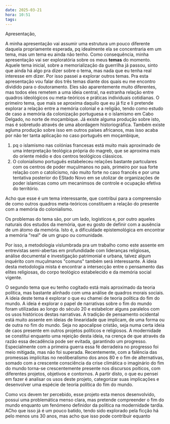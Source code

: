 ```yaml
---
date: 2025-03-21
hora: 10:51
tags:
---
```





Apresentação,


A minha apresentação vai assumir uma estrutura um pouco diferente daquela propriamente esperada, pq idealmente ela se concentraria em um tema, mas um tema eu ainda não tenho. Como consequência, minha apresentação vai ser exploratória sobre os meus **temas** do momento. Aquele tema inicial, sobre a memorialização da guerrilha já passou, sinto que ainda há algo pra dizer sobre o tema, mas nada que eu tenha real interesse em dizer. Por isso passei a explorar outros temas. 
Pra esta apresentação vou falar dos três temas diante dos quais eu me encontro dividido para o doutoramento. 
Eles são aparentemente muito diferentes, mas todos eles remetem a uma ideia central, na estranha relação entre quadros ideológicos ou meta-teóricos e práticas individuais cotidianas. 
O primeiro tema, que mais se aproxima daquilo que eu já fiz e li pretende explorar a relação entre a memória colonial e a religião, tendo como estudo de caso a memória da colonização portuguesa e o islamismo em Cabo Delgado, no norte de moçambique. Já existe alguma produção sobre isto, mas é sobretudo através de uma abordagem historiográfica. Também existe agluma produção sobre isso em outros países africanos, mas isso acaba por não ter tanta aplicação no caso português em moçambique, 
1. pq o islamismo nas colónias francesas está muito mais aproximado de uma interpretação teológica própria do magreb, que se aproxima mais do oriente médio e dos centros teológicos clássicos. 
2. O colonialismo português estabeleceu relações bastante partculares com os centros de poder muçulmanos no país, primeiro por sua forte relação com o catolicismo, não muito forte no caso francês e por uma tentativa posterior do EStado Novo em se utolizar de organizações de poder islamicas como um mecanimsos de controle e ocupação efetiva do território. 



Acho que esse é um tema interessante, que contribui para a compreensão de como outros quadros meta-teóricos constituem a relação do presente com a memória do colonialismo. 

Os problemas do tema são, por um lado, logísticos e, por outro aqueles naturais dos estudos da memória, que eu gosto de definir com a ausência de um átomo da memória. Isto é, a dificuldade epistemológica em encontrar a memória "real" de um grupo ou comunidade. 

Por isso, a metodologia vislumbrada pra um trabalho como este assente em entrevistas semi-abertas em profundidade com lideranças religiosas, análise documental e investigação patrimonial e urbana, talvez algum inquérito com muçulmanos "comuns" também será interessante. A ideia desta metodologia mista é encontrar a intersecção entre o pensamento das elites religiosas, do corpo teológico estabelecido e da memória social vigente.


O segundo tema que eu tenho cogitado está mais aproximado da teoria política, mas bastante alinhado com uma análise de quadros morais sociais. A ideia deste tema é explorar o que eu chamei de teoria política do fim do mundo. A ideia é explorar o papel de narrativas sobre o fim do mundo foram utilizadas ao longo do século 20 e estabelcer alguns paralelos com os usos históricos destas narrativas. 
A tradição de pensamento ocidental está muito assente em ideias de linearidade que implicam, de uma forma ou de outra no fim do mundo. Seja no apocalipse cristão, seja numa certa ideia de caos presente em outros projetos políticos e religiosos. A modernidade se constitui enquanto uma rejeição desta ideia, na crença de que através da razão essa decadência pode ser evitada, garantindo um progresso. Especialmente com a primeira guerra essa fé derradeira no progresso foi meio mitigada, mas não foi superada. 
Recentemente, com a falência das promessas implícitas no neoliberalismo dos anos 80 e o fim de alternativas, somado com a crescente consciência da crise climática o imaginário do fim do mundo torna-se crescentemente presente nos discursos poíticos, com diferentes projetos, objetivos e contornos. 
A partir disto, o que eu pensei em fazer é analisar os usos deste projeto, categorizar suas implicações e  desenvolver uma espécie de teoria política do fim do mundo. 

Como vcs devem ter percebido, esse projeto esta menos desenvolvido, possui uma problemática menso clara, mas pretende compreender o fim do mundo enquanto um fenómeno definidor da política na modernidade tardia. ACho que isso já é um pouco batido, tendo sido explorado pela ficção há pelo menos uns 30 anos, mas acho que isso pode contribuir equanto 